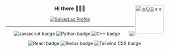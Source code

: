 <div align="center">
  
  <img align="right" width="90" src="https://github.com/dabinchiii/dabinchiii/assets/81626630/61b237d8-e7ee-414a-a9de-71d11c26fa76" alt="농담곰ㅎㅎ" />

### Hi there 👋👋👋

  <a href="https://github.com/dabinchiii">
    <img src="http://mazassumnida.wtf/api/mini/generate_badge?boj=dabinchi38" alt="Solved.ac Profile" />
  </a>

<hr />


<div>
<a href=""><img align="right" src="https://github-readme-stats.vercel.app/api?username=dabinchiii&show_icons=true&theme=shadow_green"/></a>

<span>
<p>
    <img src="https://img.shields.io/badge/Javascript-F7DF1E.svg?&style=for-the-badge&logo=javascript&logoColor=white" alt="Javascript badge"/>
    <img src="https://img.shields.io/badge/Python-3776AB.svg?&style=for-the-badge&logo=python&logoColor=white" alt="Python badge" />
    <img src="https://img.shields.io/badge/C++-00599C.svg?&style=for-the-badge&logo=c++&logoColor=white" alt="C++ badge" />
  </p>
  <p>
    <img src="https://img.shields.io/badge/React-61DAFB.svg?&style=for-the-badge&logo=react&logoColor=white" alt="React badge"/>
    <img src="https://img.shields.io/badge/Redux-764ABC.svg?&style=for-the-badge&logo=redux&logoColor=white" alt="Redux badge"/>
    <img src="https://img.shields.io/badge/Tailwind%20CSS-06B6D4.svg?&style=for-the-badge&logo=tailwind%20css&logoColor=white" alt="Tailwind CSS badge" />
  </p>
</span>
